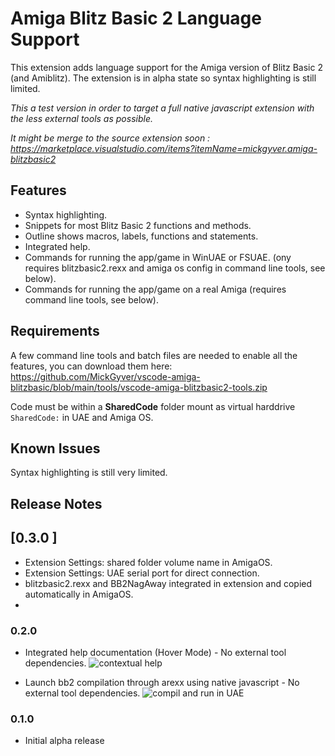 # Amiga Blitz Basic 2 Language Support

This extension adds language support for the Amiga version of Blitz Basic 2 (and Amiblitz). The extension is in alpha state so syntax highlighting is still limited.

_This a test version in order to target a full native javascript extension with the less external tools as possible._

_It might be merge to the source extension soon : https://marketplace.visualstudio.com/items?itemName=mickgyver.amiga-blitzbasic2_

## Features

- Syntax highlighting.
- Snippets for most Blitz Basic 2 functions and methods.
- Outline shows macros, labels, functions and statements.
- Integrated help.
- Commands for running the app/game in WinUAE or FSUAE. (ony requires blitzbasic2.rexx and amiga os config in command line tools, see below).
- Commands for running the app/game on a real Amiga (requires command line tools, see below).

## Requirements

A few command line tools and batch files are needed to enable all the features, you can download them here: https://github.com/MickGyver/vscode-amiga-blitzbasic/blob/main/tools/vscode-amiga-blitzbasic2-tools.zip

Code must be within a **SharedCode** folder mount as virtual harddrive `SharedCode:` in UAE and Amiga OS.

## Known Issues

Syntax highlighting is still very limited.

## Release Notes

## [0.3.0 ]
- Extension Settings: shared folder volume name in AmigaOS.
- Extension Settings: UAE serial port for direct connection.
- blitzbasic2.rexx and BB2NagAway integrated in extension and copied automatically in AmigaOS.
- 
### 0.2.0
- Integrated help documentation (Hover Mode) - No external tool dependencies.
![contextual help](https://raw.githubusercontent.com/youenchene/vscode-amiga-blitzbasic/publishing/resources/images/help.jpg)

- Launch bb2 compilation through arexx using native javascript - No external tool dependencies.
![compil and run in UAE](https://raw.githubusercontent.com/youenchene/vscode-amiga-blitzbasic/publishing/resources/images/compil.jpg)

### 0.1.0

- Initial alpha release
